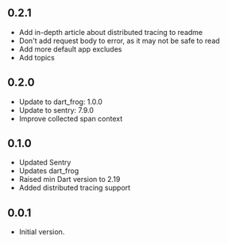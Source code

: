 ## 0.2.1

- Add in-depth article about distributed tracing to readme
- Don't add request body to error, as it may not be safe to read
- Add more default app excludes
- Add topics

## 0.2.0

- Update to dart_frog: 1.0.0
- Update to sentry: 7.9.0
- Improve collected span context

## 0.1.0

- Updated Sentry
- Updates dart_frog
- Raised min Dart version to 2.19
- Added distributed tracing support

## 0.0.1

- Initial version.
